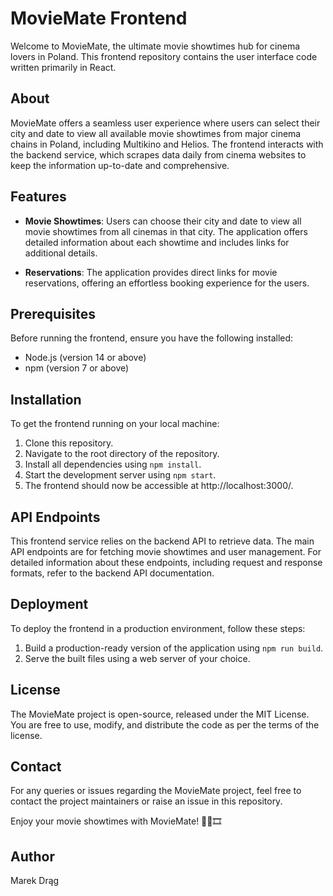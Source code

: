 # MovieMate Frontend

Welcome to MovieMate, the ultimate movie showtimes hub for cinema lovers in Poland. This frontend repository contains the user interface code written primarily in React.

## About

MovieMate offers a seamless user experience where users can select their city and date to view all available movie showtimes from major cinema chains in Poland, including Multikino and Helios. The frontend interacts with the backend service, which scrapes data daily from cinema websites to keep the information up-to-date and comprehensive.

## Features

- **Movie Showtimes**: Users can choose their city and date to view all movie showtimes from all cinemas in that city. The application offers detailed information about each showtime and includes links for additional details.

- **Reservations**: The application provides direct links for movie reservations, offering an effortless booking experience for the users.

## Prerequisites

Before running the frontend, ensure you have the following installed:
- Node.js (version 14 or above)
- npm (version 7 or above)

## Installation

To get the frontend running on your local machine:
1. Clone this repository.
2. Navigate to the root directory of the repository.
3. Install all dependencies using `npm install`.
4. Start the development server using `npm start`.
5. The frontend should now be accessible at http://localhost:3000/.

## API Endpoints

This frontend service relies on the backend API to retrieve data. The main API endpoints are for fetching movie showtimes and user management. For detailed information about these endpoints, including request and response formats, refer to the backend API documentation.

## Deployment

To deploy the frontend in a production environment, follow these steps:
1. Build a production-ready version of the application using `npm run build`.
2. Serve the built files using a web server of your choice.

## License

The MovieMate project is open-source, released under the MIT License. You are free to use, modify, and distribute the code as per the terms of the license.

## Contact

For any queries or issues regarding the MovieMate project, feel free to contact the project maintainers or raise an issue in this repository.

Enjoy your movie showtimes with MovieMate! 🎥🍿🎞️

## Author
Marek Drąg